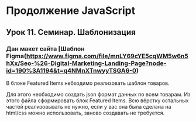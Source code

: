 # Продолжение JavaScript
## Урок 11. Семинар. Шаблонизация
### Дан макет сайта [Шаблон Figma(https://www.figma.com/file/mnLY69cYE5cqWM5w6n5hXx/Seo-%26-Digital-Marketing-Landing-Page?node-id=190%3A1194&t=q4NMnXTnwyyTSGA6-0)
В блоке Featured Items небходимо реализовать шаблон товаров.

Для этого необходимо создать json формат данных по всем товарам.
Из этого файла сформировать блок Featured Items.
Всю вёрстку остальных частей реализовывать не нужно, если у вас она была сделана на html/css можно использовать, заново создавать не требуется.
